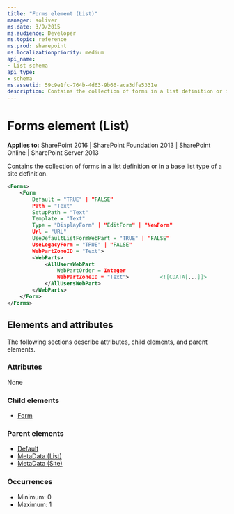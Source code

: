 ```yaml
---
title: "Forms element (List)"
manager: soliver
ms.date: 3/9/2015
ms.audience: Developer
ms.topic: reference
ms.prod: sharepoint
ms.localizationpriority: medium
api_name:
- List schema
api_type:
- schema
ms.assetid: 59c9e1fc-764b-4d63-9b66-aca3dfe5331e
description: Contains the collection of forms in a list definition or in a base list type of a site definition.
---
```


# Forms element (List)

**Applies to:** SharePoint 2016 | SharePoint Foundation 2013 | SharePoint Online | SharePoint Server 2013
  
Contains the collection of forms in a list definition or in a base list type of a site definition.
  
```XML
<Forms>  
    <Form    
        Default = "TRUE" | "FALSE"    
        Path = "Text"    
        SetupPath = "Text"    
        Template = "Text"    
        Type = "DisplayForm" | "EditForm" | "NewForm"    
        Url = "URL"    
        UseDefaultListFormWebPart = "TRUE" | "FALSE"    
        UseLegacyForm = "TRUE" | "FALSE"    
        WebPartZoneID = "Text">    
        <WebParts>      
            <AllUsersWebPart        
                WebPartOrder = Integer        
                WebPartZoneID = "Text">          <![CDATA[...]]>      
            </AllUsersWebPart>    
        </WebParts>  
    </Form>
</Forms>
```

## Elements and attributes

The following sections describe attributes, child elements, and parent elements.

### Attributes

None
   
### Child elements

- [Form](form-element-list.md)
   
### Parent elements

- [Default](default-element-listfield.md)
- [MetaData (List)](metadata-element-list.md)
- [MetaData (Site)](metadata-element-site.md)
   
### Occurrences

- Minimum: 0
- Maximum: 1  

<br/> 
   

